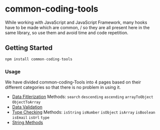 # common-coding-tools

While working with JavaScript and JavaScript Framework, many hooks have to be made which are common, /
so they are all present here in the same library, so use them and avoid time and code repetition.

## Getting Started
```javascript
npm install common-coding-tools
```


### Usage
We have divided common-coding-Tools into 4 pages based on their different categories so that there is no problem in using it.

- [Data Fitlerization](docs/ARRAY.md)    Methods: `search` `descending` `ascending` `arrayToObject` `ObjectToArray`
- [Data Validation](docs/VALIDATE.md)
- [Type Checking](docs/TYPES.md)        Methods: `isString` `isNumber` `isObject` `isArray` `isBoolean` `isEmail` `isUrl` `type`
- [String Methods](docs/STRING.md)
